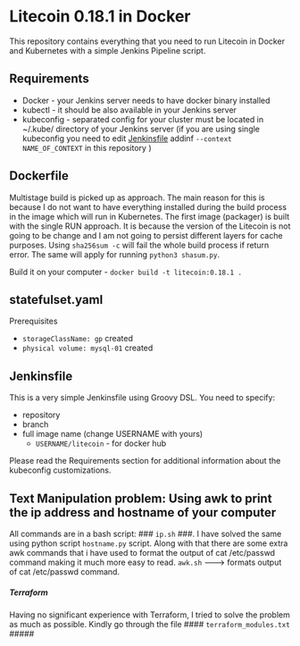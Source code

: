 # Litecoin 0.18.1 in Docker
This repository contains everything that you need to run Litecoin in Docker and Kubernetes with a simple Jenkins Pipeline script.

## Requirements
- Docker - your Jenkins server needs to have docker binary installed
- kubectl - it should be also available in your Jenkins server
- kubeconfig - separated config for your cluster must be located in ~/.kube/ directory of your Jenkins server (if you are using single kubeconfig you need to edit [Jenkinsfile](https://github.com/adisharma96/litecoin/blob/master/Jenkinsfile#L27) addinf `--context NAME_OF_CONTEXT` in this repository )


## Dockerfile
Multistage build is picked up as approach. The main reason for this is because I do not want to have everything installed during the build process in the image which will run in Kubernetes. The first image (packager) is built with the single RUN approach. It is because the version of the Litecoin is not going to be change and I am not going to persist different layers for cache purposes. Using `sha256sum -c` will fail the whole build process if return error. The same will apply for running `python3 shasum.py`.

Build it on your computer - `docker build -t litecoin:0.18.1 .`

## statefulset.yaml
Prerequisites
- `storageClassName: gp` created
-  `physical volume: mysql-01` created

## Jenkinsfile
This is a very simple Jenkinsfile using Groovy DSL. You need to specify:
- repository
- branch
- full image name (change USERNAME with yours) 
  - `USERNAME/litecoin` - for docker hub

Please read the Requirements section for additional information about the kubeconfig customizations.

## Text Manipulation problem: Using awk to print the ip address and hostname of your computer ##
All commands are in a bash script: ### `ip.sh` ###. 
I have solved the same using python script `hostname.py` script. Along with that there are some extra awk commands that i have used to format the output of cat /etc/passwd command making it much more easy to read.
`awk.sh` ---> formats output of cat /etc/passwd command.

##### Terraform #########
Having no significant experience with Terraform, I tried to solve the problem as much as possible.
Kindly go through the file #### `terraform_modules.txt` #####
 
